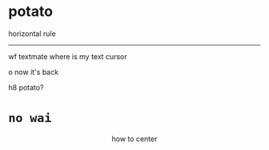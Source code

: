 # potato

horizontal rule

<hr>

wf textmate where is my text cursor

o now it's back

<h8>h8 potato?</h8>

<h1><code>no wai</code></h1>

<div style="text-align:center">how to center</div>
